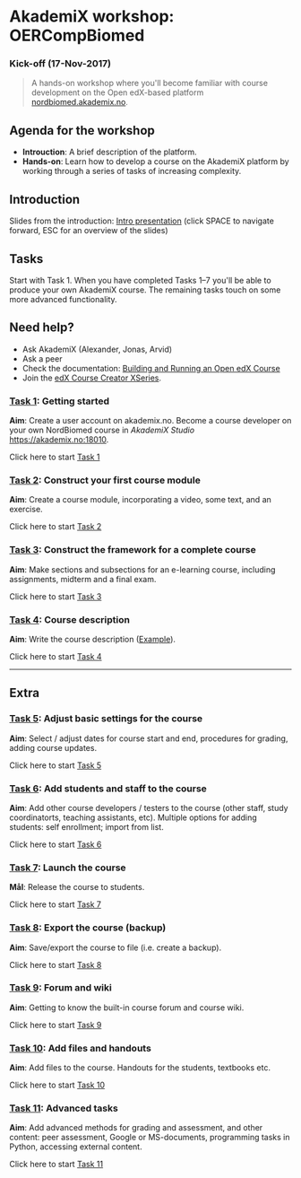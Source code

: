 # AkademiX workshop: OERCompBiomed
### Kick-off   (17-Nov-2017)

> A hands-on workshop where you'll become familiar with course development on the Open edX-based platform [nordbiomed.akademix.no](https://nordbiomed.akademix.no).

## Agenda for the workshop

  * **Introuction**: A brief description of the platform. 
  * **Hands-on**: Learn how to develop a course on the AkademiX platform by working through a series of tasks of increasing complexity. 

## Introduction
Slides from the introduction: [Intro presentation](http://alexander.lundervold.com/slides/AkademiX-workshop-OERCompBiomed/present_OERCompBiomed_kickoff.html) (click SPACE to navigate forward, ESC for an overview of the slides)

## Tasks
Start with Task 1. When you have completed Tasks 1–7 you'll be able to produce your own AkademiX course.
The remaining tasks touch on some more advanced functionality.

## Need help?
   * Ask AkademiX (Alexander, Jonas, Arvid)
   * Ask a peer
   * Check the documentation: [Building and Running an Open edX Course](http://edx.readthedocs.io/projects/open-edx-building-and-running-a-course/en/open-release-eucalyptus.master)
   * Join the [edX Course Creator XSeries](https://www.edx.org/xseries/edx-course-creator).

### [Task 1](Task_1/Task_1.md#task-1): Getting started
  **Aim**: Create a user account on akademix.no. Become a course developer on your own NordBiomed course in *AkademiX Studio* https://akademix.no:18010.
  
  Click here to start [Task 1](Task_1/Task_1.md#task-1)

### [Task 2](Task_2/Task_2.md#task-2): Construct your first course module
  **Aim**: Create a course module, incorporating a video, some text, and an exercise.

  Click here to start [Task 2](Task_2/Task_2.md#task-2)
  
### [Task 3](Task_3/Task_3.md#task-3): Construct the framework for a complete course
  **Aim**: Make sections and subsections for an e-learning course, including assignments, midterm and a final exam.

  Click here to start [Task 3](Task_3/Task_3.md#task-3)

### [Task 4](Task_4/Task_4.md#task-4): Course description
  **Aim**: Write the course description ([Example](https://akademix.no/courses/course-v1:UiB+ELMED219x+2018/about)). 

  Click here to start [Task 4](Task_4/Task_4.md#task-4)


---

## Extra 

### [Task 5](Task_5/Task_5.md#task-5): Adjust basic settings for the course
  **Aim**: Select / adjust dates for course start and end, procedures for grading, adding course updates.

  Click here to start [Task 5](Task_5/Task_5.md#task-5)

### [Task 6](Task_6/Task_6.md#task-6): Add students and staff to the course
  **Aim**: Add other course developers / testers to the course  (other staff, study coordinatorts, teaching assistants,  etc). Multiple options for adding students: self enrollment; import from list. 

  Click here to start [Task 6](Task_6/Task_6.md#task-6)

### [Task 7](Task_7/Task_7.md#task-7): Launch the course
  **Mål**: Release the course to students. 

  Click here to start [Task 7](Task_7/Task_7.md#task-7)

### [Task 8](Task_8/Task_8.md#task-8): Export the course (backup)
  **Aim**: Save/export the course to file (i.e. create a backup).

  Click here to start [Task 8](Task_8/Task_8.md#task-8)
  
### [Task 9](Task_9/Task_9.md#task-9): Forum and wiki
  **Aim**: Getting to know the built-in course forum and course wiki.

  Click here to start [Task 9](Task_9/Task_9.md#task-9)

### [Task 10](Task_10/Task_10.md#task-10): Add files and handouts
  **Aim**: Add files to the course. Handouts for the students, textbooks etc.
  
  Click here to start [Task 10](Task_10/Task_10.md#task-10)

### [Task 11](Task_11/Task_11.md#task-11): Advanced tasks
  **Aim**: Add advanced methods for grading and assessment, and other content: peer assessment, Google or MS-documents, programming tasks in Python, accessing external content.

  Click here to start [Task 11](Task_11/Task_11.md#task-11)


